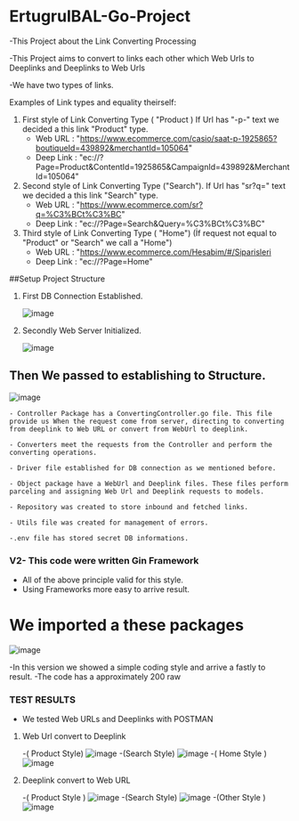 # ErtugrulBAL-Go-Project
-This Project about the Link Converting Processing

-This Project aims to convert to links each other which Web Urls to Deeplinks and Deeplinks to Web Urls 

-We have two types of links.


Examples of Link types and equality theirself:
1. First style of Link Converting Type ( "Product ) If Url has "-p-" text we decided a this link "Product" type.
    - Web URL : "https://www.ecommerce.com/casio/saat-p-1925865?boutiqueId=439892&merchantId=105064"
    - Deep Link : "ec://?Page=Product&ContentId=1925865&CampaignId=439892&MerchantId=105064"
2. Second style of Link Converting Type ("Search"). If Url has "sr?q=" text we decided a this link "Search" type.
    - Web URL : "https://www.ecommerce.com/sr?q=%C3%BCt%C3%BC"
    - Deep Link : "ec://?Page=Search&Query=%C3%BCt%C3%BC"
3. Third style of Link Converting Type ( "Home") (İf request not equal to "Product" or "Search" we call a "Home")
    - Web URL : "https://www.ecommerce.com/Hesabim/#/Siparisleri
    - Deep Link : "ec://?Page=Home"

##Setup Project Structure

1. First  DB Connection Established.

    ![image](https://user-images.githubusercontent.com/92356291/148545485-7b2ee9d9-f3e0-4ac3-b6fa-4a76575ca86f.png)
2. Secondly Web Server Initialized.

    ![image](https://user-images.githubusercontent.com/92356291/148546223-6383749b-6e31-473f-a861-81d2aeed9f1c.png)
## Then We passed to establishing to Structure.
![image](https://user-images.githubusercontent.com/92356291/148573437-6388dc3d-6f31-47d2-af56-ef9779e4f744.png)
    


    - Controller Package has a ConvertingController.go file. This file provide us When the request come from server, directing to converting from deeplink to Web URL or convert from WebUrl to deeplink.
    
    - Converters meet the requests from the Controller and perform the converting operations.
    
    - Driver file established for DB connection as we mentioned before.
    
    - Object package have a WebUrl and Deeplink files. These files perform parceling and assigning Web Url and Deeplink requests to models.
    
    - Repository was created to store inbound and fetched links.
    
    - Utils file was created for management of errors.
    
    -.env file has stored secret DB informations. 
### V2- This code were written Gin Framework

- All of the above principle valid for this style. 
- Using Frameworks more easy to arrive result.

# We imported a these packages

![image](https://user-images.githubusercontent.com/92356291/148694552-8ec47657-740f-4f51-a3ed-1a3e4703c081.png)

-In this version we showed a simple coding style and arrive a fastly to result.
-The code has a approximately 200 raw 
### TEST RESULTS
- We tested Web URLs and Deeplinks with POSTMAN

1. Web Url convert to Deeplink

    -( Product Style)
    ![image](https://user-images.githubusercontent.com/92356291/148695697-7a73919b-39bf-434c-beaf-1641f3fbdef2.png)
    -(Search Style)
    ![image](https://user-images.githubusercontent.com/92356291/148695743-ff0c5cef-58ad-4158-a190-79fb9428c55a.png)
    -( Home Style )
    ![image](https://user-images.githubusercontent.com/92356291/148695768-eb5a71db-7508-46cc-afd9-e249fcf17848.png)

2. Deeplink convert to Web URL

    -( Product Style )
    ![image](https://user-images.githubusercontent.com/92356291/148695795-c8e69999-ee4e-4a90-9179-c9b99a614e96.png)
    -(Search Style)
    ![image](https://user-images.githubusercontent.com/92356291/148695816-b8f0b8c5-10bb-43e0-8964-aa16cfdb6e65.png)
    -(Other Style )
    ![image](https://user-images.githubusercontent.com/92356291/148695853-f642d496-1956-4552-8b60-29b32f29b4bf.png)

    
